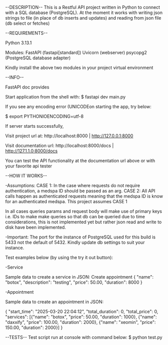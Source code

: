 --DESCRIPTION--
This is a Restful API project written in Python to connect with a SQL database (PostgreSQL).
At the moment it works with writing json strings to file (in place of db inserts and updates) and reading from json file (db select or fetches)


--REQUIREMENTS--

Python 3.13.1

Modules:
FastAPI (fastapi[standard])
Uvicorn (webserver)
psycopg2 (PostgreSQL database adapter)

Kindly install the above two modules in your project virtual environment

--INFO--

FastAPI doc provides

Start application from the shell with:
$ fastapi dev main.py

If you see any encoding error (UNICODEon starting the app, try below:

$ export PYTHONIOENCODING=utf-8

If server starts successfully,

Visit project url at:
http://localhost:8000 | http://127.0.0.1:8000

Visit documentation url:
http://localhost:8000/docs | http://127.1.1.0:8000/docs

You can test the API functionality at the documentation url above or with your favorite api tester


--HOW IT WORKS--

-Assumptions:
CASE 1: In the case where requests do not require authentication, a medspa ID should be passed as an arg. 
CASE 2: All API calls happen as authenticated requests meaning that the medspa ID is know for an authenticated medspa.
This project assumes CASE 1

In all cases queries params and request body will make use of primary keys i.e. IDs to make make queries so that db can be queried
due to time considerations, this is not implemented yet but rather json read and write to disk have been implemented.

-Important:
The port for the instance of PostgreSQL used for this build is 5433 not the default of 5432. Kindly update db settings to suit your instance.

Test examples below (by using the try it out button):


-Service 

Sample data to create a service in JSON:
Create appointment
{
    "name": "botox",
    "description": "testing",
    "price": 50.00,
    "duration": 8000
}




-Appointment

Sample data to create an appointment in JSON:

{
    "start_time": "2025-03-20 22:04:12",
    "total_duration": 0,
    "total_price": 0,
    "services": [{"name": "botox", "price": 50.00, "duration": 1000}, {"name": "daxxify", "price": 100.00, "duration": 2000}, {"name": "xeomin", "price": 150.00, "duration": 2000}]
}

--TESTS--
Test script
run at console with command below:
$ python test.py

